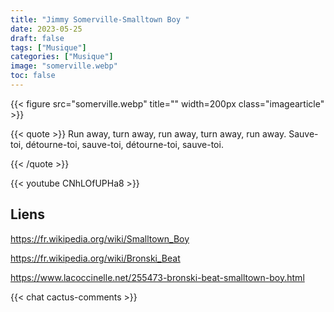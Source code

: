 ```yaml
---
title: "Jimmy Somerville-Smalltown Boy "
date: 2023-05-25
draft: false
tags: ["Musique"]
categories: ["Musique"]
image: "somerville.webp"
toc: false
---
```

{{< figure src="somerville.webp" title="" width=200px class="imagearticle" >}}

{{< quote >}}
Run away, turn away, run away, turn away, run away.
Sauve-toi, détourne-toi, sauve-toi, détourne-toi, sauve-toi.

{{< /quote >}}


{{< youtube CNhLOfUPHa8 >}}

## Liens

https://fr.wikipedia.org/wiki/Smalltown_Boy

https://fr.wikipedia.org/wiki/Bronski_Beat

https://www.lacoccinelle.net/255473-bronski-beat-smalltown-boy.html

{{< chat cactus-comments >}}
